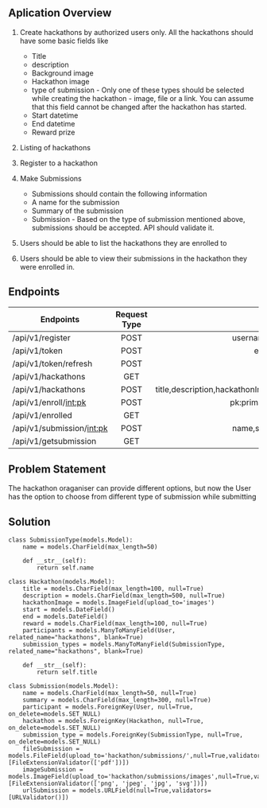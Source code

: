 ## Aplication Overview
1. Create hackathons by authorized users only. All the hackathons should have some basic fields like 
    - Title
    - description
    - Background image
    - Hackathon image
    - type of submission - Only one of these types should be selected while creating the hackathon - image, file or a link. You can assume that this field cannot be changed after the hackathon has started.
    - Start datetime
    - End datetime
    - Reward prize
 
2. Listing of hackathons
3. Register to a hackathon
4. Make Submissions
    - Submissions should contain the following information
    - A name for the submission
    - Summary of the submission
    - Submission - Based on the type of submission mentioned above, submissions should be accepted. API should validate it.
5. Users should be able to list the hackathons they are enrolled to
6. Users should be able to view their submissions in the hackathon they were enrolled in.

## Endpoints


| Endpoints            | Request Type  | Parameters  |
| -------------        |:-------------:|:-------------:      |
| /api/v1/register     | POST          |username, email, paasword|
| /api/v1/token        | POST          |email,password|
| /api/v1/token/refresh| POST          |refresh token|
| /api/v1/hackathons   | GET           |NA|
| /api/v1/hackathons   | POST          |title,description,hackathonImage,typeofSubmission,start,end,reward|
| /api/v1/enroll/<int:pk>|POST         |pk:primary key of hackathon|
| /api/v1/enrolled     | GET           |NA|
| /api/v1/submission/<int:pk>| POST    |name,summary,submission|
| /api/v1/getsubmission| GET           |NA|

## Problem Statement
 The hackathon oraganiser can provide different options, but now the User has the option to choose from different type of submission while submitting

## Solution
```
class SubmissionType(models.Model):
    name = models.CharField(max_length=50)

    def __str__(self):
        return self.name

class Hackathon(models.Model):
    title = models.CharField(max_length=100, null=True) 
    description = models.CharField(max_length=500, null=True)
    hackathonImage = models.ImageField(upload_to='images')
    start = models.DateField()
    end = models.DateField()
    reward = models.CharField(max_length=100, null=True)
    participants = models.ManyToManyField(User, related_name="hackathons", blank=True)
    submission_types = models.ManyToManyField(SubmissionType, related_name="hackathons", blank=True)

    def __str__(self):
        return self.title

class Submission(models.Model):
    name = models.CharField(max_length=50, null=True)
    summary = models.CharField(max_length=300, null=True)
    participant = models.ForeignKey(User, null=True, on_delete=models.SET_NULL)
    hackathon = models.ForeignKey(Hackathon, null=True, on_delete=models.SET_NULL)
    submission_type = models.ForeignKey(SubmissionType, null=True, on_delete=models.SET_NULL)
    fileSubmission = models.FileField(upload_to='hackathon/submissions/',null=True,validators=[FileExtensionValidator(['pdf'])]) 
    imageSubmission = models.ImageField(upload_to='hackathon/submissions/images',null=True,validators=[FileExtensionValidator(['png', 'jpeg', 'jpg', 'svg'])]) 
    urlSubmission = models.URLField(null=True,validators=[URLValidator()])
```
